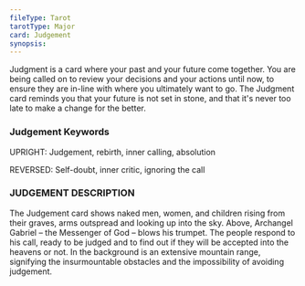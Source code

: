 ```yaml
---
fileType: Tarot
tarotType: Major
card: Judgement
synopsis: 
---
```

Judgment is a card where your past and your future come together. You are being called on to review your decisions and your actions until now, to ensure they are in-line with where you ultimately want to go. The Judgment card reminds you that your future is not set in stone, and that it's never too late to make a change for the better.

### Judgement Keywords

UPRIGHT: Judgement, rebirth, inner calling, absolution

REVERSED: Self-doubt, inner critic, ignoring the call

### JUDGEMENT DESCRIPTION

The Judgement card shows naked men, women, and children rising from their graves, arms outspread and looking up into the sky. Above, Archangel Gabriel – the Messenger of God – blows his trumpet. The people respond to his call, ready to be judged and to find out if they will be accepted into the heavens or not. In the background is an extensive mountain range, signifying the insurmountable obstacles and the impossibility of avoiding judgement.
